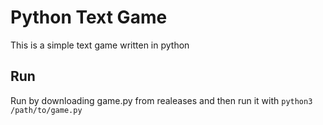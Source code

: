 # Python Text Game
This is a simple text game written in python
## Run
Run by downloading game.py from realeases and then run it with `python3 /path/to/game.py`
